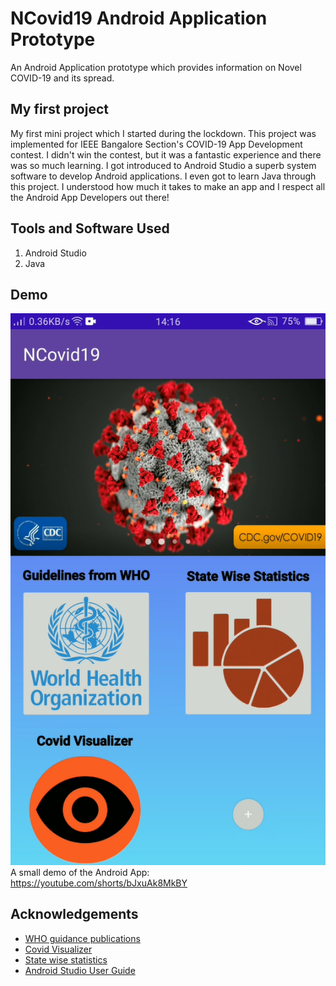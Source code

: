 
# NCovid19 Android Application Prototype

An Android Application prototype which provides information on Novel COVID-19 and its spread.


## My first project

My first mini project which I started during the lockdown. This project was implemented for IEEE Bangalore Section's COVID-19 App Development contest.
I didn't win the contest, but it was a fantastic experience and there was so much learning. I got introduced to Android Studio a superb system software to develop Android applications. I even got to learn Java through this project. 
I understood how much it takes to make an app and I respect all the Android App Developers out there!
 
## Tools and Software Used

   1)  Android Studio
   2)  Java

## Demo
![Screenshot](Screenshot_of_App.PNG)
A small demo of the Android App: https://youtube.com/shorts/bJxuAk8MkBY


## Acknowledgements

 - [WHO guidance publications](https://www.who.int/emergencies/diseases/novel-coronavirus-2019/technical-guidance-publications)
 - [Covid Visualizer](https://www.covidvisualizer.com/)
 - [State wise statistics](https://www.mohfw.gov.in/)
 - [Android Studio User Guide](https://developer.android.com/studio/intro)

